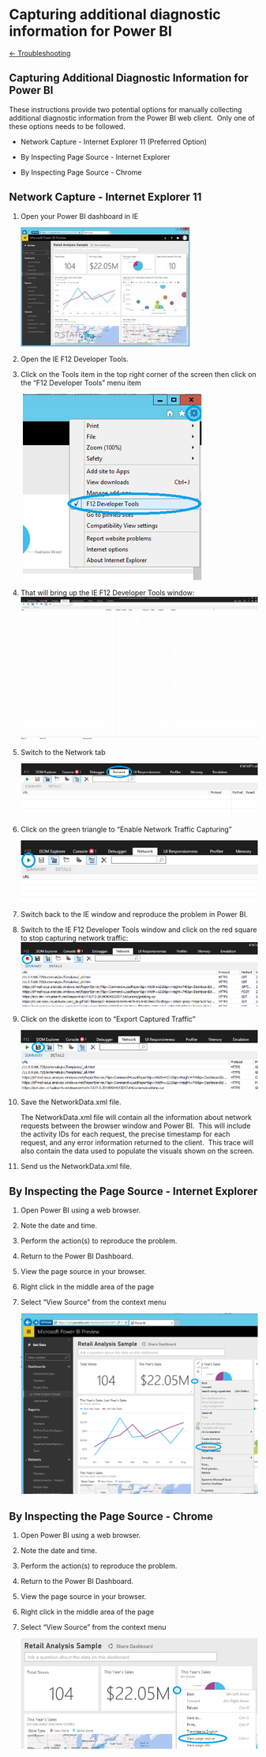 <properties 
   pageTitle="Capturing additional diagnostic information for Power BI"
   description="Capturing additional diagnostic information for Power BI"
   services="powerbi" 
   documentationCenter="" 
   authors="jastru" 
   manager="mblythe" 
   editor=""
   tags=""/>
 
<tags
   ms.service="powerbi"
   ms.devlang="NA"
   ms.topic="article"
   ms.tgt_pltfrm="NA"
   ms.workload="powerbi"
   ms.date="10/15/2015"
   ms.author="jastru"/>

# Capturing additional diagnostic information for Power BI  
[← Troubleshooting](https://support.powerbi.com/knowledgebase/topics/65779-troubleshooting)

## Capturing Additional Diagnostic Information for Power BI  
These instructions provide two potential options for manually collecting additional diagnostic information from the Power BI web client.  Only one of these options needs to be followed.

-   Network Capture - Internet Explorer 11 (Preferred Option)  

-   By Inspecting Page Source - Internet Explorer  

-   By Inspecting Page Source - Chrome

## Network Capture - Internet Explorer 11  
1.  Open your Power BI dashboard in IE

     ![](media/powerbi-admin-capturing-additional-diagnostic-information-for-power-bi/clip_image002.jpg)

2.  Open the IE F12 Developer Tools.

3.  Click on the Tools item in the top right corner of the screen then click on the “F12 Developer Tools” menu item

     ![](media/powerbi-admin-capturing-additional-diagnostic-information-for-power-bi/clip_image003.png)

4.  That will bring up the IE F12 Developer Tools window: ![](media/powerbi-admin-capturing-additional-diagnostic-information-for-power-bi/clip_image005.png)

5.  Switch to the Network tab

    ![](media/powerbi-admin-capturing-additional-diagnostic-information-for-power-bi/clip_image007.png)

6.  Click on the green triangle to “Enable Network Traffic Capturing”

    ![](media/powerbi-admin-capturing-additional-diagnostic-information-for-power-bi/clip_image009.png)

7.  Switch back to the IE window and reproduce the problem in Power BI.

8.  Switch to the IE F12 Developer Tools window and click on the red square to stop capturing network traffic: ![](media/powerbi-admin-capturing-additional-diagnostic-information-for-power-bi/clip_image011.png)

9.  Click on the diskette icon to “Export Captured Traffic”

    ![](media/powerbi-admin-capturing-additional-diagnostic-information-for-power-bi/clip_image013.png)

10. Save the NetworkData.xml file.

    The NetworkData.xml file will contain all the information about network requests between the browser window and Power BI.  This will include the activity IDs for each request, the precise timestamp for each request, and any error information returned to the client.  This trace will also contain the data used to populate the visuals shown on the screen.

11. Send us the NetworkData.xml file.

## By Inspecting the Page Source - Internet Explorer  
1.  Open Power BI using a web browser.

2.  Note the date and time.

3.  Perform the action(s) to reproduce the problem.

4.  Return to the Power BI Dashboard.

5.  View the page source in your browser.

6.  Right click in the middle area of the page

7.  Select “View Source” from the context menu  

	![](media/powerbi-admin-capturing-additional-diagnostic-information-for-power-bi/clip_image015.png)

## By Inspecting the Page Source - Chrome  
1.  Open Power BI using a web browser.

2.  Note the date and time.

3.  Perform the action(s) to reproduce the problem.

4.  Return to the Power BI Dashboard.

5.  View the page source in your browser.

6.  Right click in the middle area of the page

7.  Select “View Source” from the context menu

    ![](media/powerbi-admin-capturing-additional-diagnostic-information-for-power-bi/clip_image017.png)  